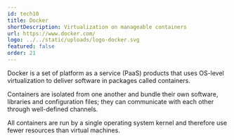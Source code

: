```yaml
---
id: tech10
title: Docker
shortDescription: Virtualization on manageable containers
url: https://www.docker.com/
logo: ../../static/uploads/logo-docker.svg
featured: false
order: 21
---
```

Docker is a set of platform as a service (PaaS) products that uses OS-level virtualization to deliver software in packages called containers.

Containers are isolated from one another and bundle their own software,
libraries and configuration files; they can communicate with each other through well-defined channels.

All containers are run by a single operating system kernel and therefore use fewer resources than virtual machines.